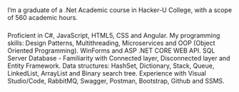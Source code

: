 ###
I’m a graduate of a .Net Academic course in Hacker-U College, with a scope of 560 academic hours.
###
Proficient in C#, JavaScript, HTML5, CSS and Angular.
My programming skills:
Design Patterns, Multithreading, Microservices and OOP (Object Oriented Programming).
WinForms and ASP .NET CORE WEB API.
SQL Server Database - Familiarity with Connected layer, Disconnected layer and Entity Framework.
Data structures: HashSet, Dictionary, Stack, Queue, LinkedList, ArrayList and Binary search tree.
Experience with Visual Studio/Code, RabbitMQ, Swagger, Postman, Bootstrap, Github and SSMS.

<!--
**NatiaSva/NatiaSva** is a ✨ _special_ ✨ repository because its `README.md` (this file) appears on your GitHub profile.

Here are some ideas to get you started:

- 🔭 I’m currently working on ...
- 🌱 I’m currently learning ...
- 👯 I’m looking to collaborate on ...
- 🤔 I’m looking for help with ...
- 💬 Ask me about ...
- 📫 nat25520@gmail.com
- 😄 Pronouns: ...
- ⚡ Fun fact: ...
-->
